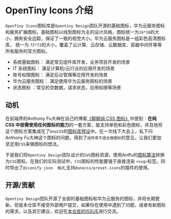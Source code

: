 # OpenTiny Icons 介绍

`OpenTiny Icons`图标库是`Opentiny Design`团队开源的基础图标，华为云服务图标和服务扩展图标。基础图标以线型图标为主的设计风格，图标统一为`16*16`的大小，拥有安全边距，保证了一致的视觉大小。华为云服务图标是一组彩色高清图标库， 统一为 `72*72`的大小，覆盖了云计算、云存储、云数据库、容器中间件等等所有服务的官方图标。

+ 系统基础图标： 满足常见组件库开发，业务项目开发的场景
+ IT 系统图标： 满足计算机/云行业的应用开发的场景
+ 账号权限图标： 满足后台管理等应用开发的场景
+ 华为云服务图标： 满足使用华为云服务图标的场景
+ 状态图标 ：常见的空数据，请求状态，应用权限等场景

## 动机

在前端界的Anthony Fu大神在自己的博客[《聊聊纯 CSS 图标》](https://antfu.me/posts/icons-in-pure-css-zh)中提到：**在纯 CSS 中按需使用任何图标的能力**的一套方案，能支持单色和彩色图标，并且他将这个图标方案集成在了`UnoCSS`的[图标库预设](https://unocss.dev/presets/icons)中。在一次线下大会上，私下问Anthony Fu大神这个图标的问题，得到了`组件库不适合做图标`的意见，让我们更加坚定用`CSS`来做图标的想法。

于是我们将`Opentiny Design`团队设计的`SVG`图标资源，使用Antfu的[图标算法](https://github.com/opentiny/icons/blob/7e1dde24f54c678dabc3eb4f3c837380a2a66a1c/scripts/build.ts#L81)转换为`CSS`图标。在我们的实际测试中，`CSS`图标的性能要强于直接渲染 `<svg>`标签。同时导出了`@iconify-json  格式`,支持`@unocss/preset-icons`的插件的使用。

## 开源/贡献

`Opentiny Design`团队开源了全部的基础图标和华为云服务的图标，并将长期更新。但是本仓库不接受外部用户提交，如果你在使用中遇到了问题，或者有新图标的需求，以及其它建议，欢迎在[本仓库的ISSUE](https://github.com/opentiny/icons/issues)进行交流。
 